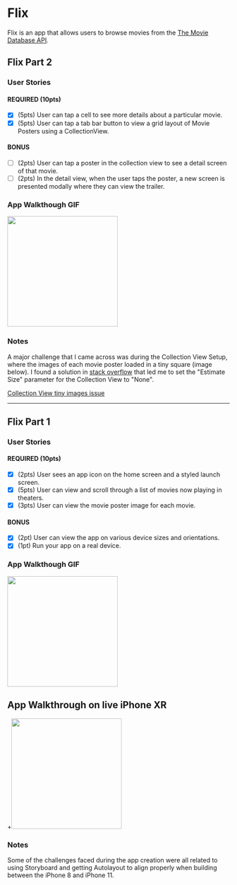 # Flix

Flix is an app that allows users to browse movies from the [The Movie Database API](http://docs.themoviedb.apiary.io/#).

## Flix Part 2

### User Stories

#### REQUIRED (10pts)
- [x] (5pts) User can tap a cell to see more details about a particular movie.
- [x] (5pts) User can tap a tab bar button to view a grid layout of Movie Posters using a CollectionView.

#### BONUS
- [ ] (2pts) User can tap a poster in the collection view to see a detail screen of that movie.
- [ ] (2pts) In the detail view, when the user taps the poster, a new screen is presented modally where they can view the trailer.

### App Walkthough GIF

<img src="https://imgur.com/OaFuqv3.gif" width=250><br>

### Notes
A major challenge that I came across was during the Collection View Setup, where the images of each movie poster loaded in a tiny square (image below). I found a solution in [stack overflow](https://stackoverflow.com/questions/56840665/why-on-xcode-11-uicollectionviewcell-changes-size-as-soon-as-you-scroll-i-alre) that led me to set the "Estimate Size" parameter for the Collection View to "None".

[Collection View tiny images issue](https://imgur.com/X9hja2B.png)

---

## Flix Part 1

### User Stories

#### REQUIRED (10pts)
- [x] (2pts) User sees an app icon on the home screen and a styled launch screen.
- [x] (5pts) User can view and scroll through a list of movies now playing in theaters.
- [x] (3pts) User can view the movie poster image for each movie.

#### BONUS
- [x] (2pt) User can view the app on various device sizes and orientations.
- [x] (1pt) Run your app on a real device.

### App Walkthough GIF

<img src="https://imgur.com/49aeJYQ.gif" width=250><br>

## App Walkthrough on live iPhone XR

+<img src="/flixster_real_iphone_xr-min.gif?raw=true" width="250px">

### Notes
Some of the challenges faced during the app creation were all related to using Storyboard and getting Autolayout to align properly when building between the iPhone 8 and iPhone 11.
